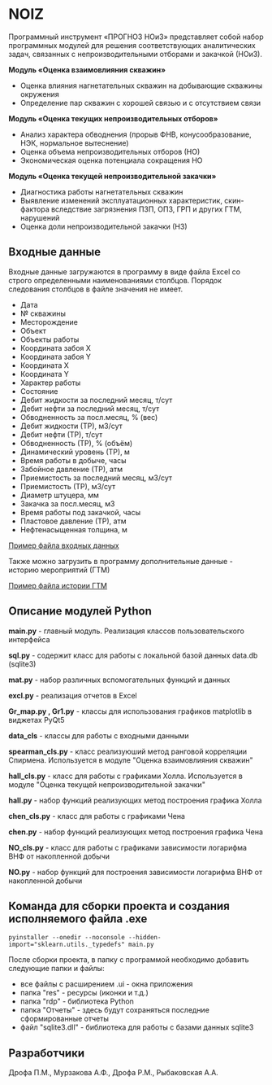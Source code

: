 # NOIZ
Программный инструмент «ПРОГНОЗ НОиЗ» представляет собой набор программных модулей для решения соответствующих аналитических задач, связанных с непроизводительными отборами и закачкой (НОиЗ). 

**Модуль «Оценка взаимовлияния скважин»**
* Оценка влияния нагнетательных скважин на добывающие скважины окружения
* Определение пар скважин с хорошей связью и с отсутствием связи

**Модуль «Оценка текущих непроизводительных отборов»**
* Анализ характера обводнения (прорыв ФНВ, конусообразование, НЭК, нормальное вытеснение)
* Оценка объема непроизводительных отборов (НО)
* Экономическая оценка потенциала сокращения НО

**Модуль «Оценка текущей непроизводительной закачки»**
* Диагностика работы нагнетательных скважин
* Выявление изменений эксплуатационных характеристик, скин-фактора вследствие загрязнения ПЗП, ОПЗ, ГРП и других ГТМ, нарушений
* Оценка доли непроизводительной закачки (НЗ)
## Входные данные
Входные данные загружаются в программу в виде файла Excel со строго определенными наименованиями столбцов. Порядок следования столбцов в файле значения не имеет.
* Дата
* № скважины
* Месторождение
* Объект
* Объекты работы
* Координата забоя Х
* Координата забоя Y
* Координата X
* Координата Y
* Характер работы
* Состояние
* Дебит жидкости за последний месяц, т/сут
* Дебит нефти за последний месяц, т/сут
* Обводненность за посл.месяц, % (вес)
* Дебит жидкости (ТР), м3/сут
* Дебит нефти (ТР), т/сут
* Обводненность (ТР), % (объём)
* Динамический уровень (ТР), м
* Время работы в добыче, часы
* Забойное давление (ТР), атм
* Приемистость за последний месяц, м3/сут
* Приемистость (ТР), м3/сут
* Диаметр штуцера, мм
* Закачка за посл.месяц, м3
* Время работы под закачкой, часы
* Пластовое давление (ТР), атм
* Нефтенасыщенная толщина, м

[Пример файла входных данных](https://github.com/RDrofa/NOIZ/raw/master/docs/Входные_данные.xlsx?raw=true)

Также можно загрузить в программу дополнительные данные - историю мероприятий (ГТМ)

[Пример файла истории ГТМ](https://github.com/RDrofa/NOIZ/raw/master/docs/ГТМ.xls?raw=true)

## Описание модулей Python
**main.py**  -  главный модуль. Реализация классов пользовательского интерфейса

**sql.py**  -  содержит класс для работы с локальной базой данных data.db  (sqlite3)

**mat.py**  -  набор различных вспомогательных функций и данных

**excl.py**  -  реализация отчетов в Excel

**Gr_map.py , Gr1.py**  -  классы для использования графиков matplotlib в виджетах PyQt5

**data_cls**  -  классы для работы с входными данными

**spearman_cls.py**  -  класс реализуюший метод ранговой корреляции Спирмена. Используется в модуле "Оценка взаимовлияния скважин"

**hall_cls.py**  -  класс для работы с графиками Холла. Используется в модуле "Оценка текущей непроизводительной закачки"

**hall.py**  -  набор функций реализующих метод построения графика Холла

**chen_cls.py**  -  класс для работы с графиками Чена

**chen.py**  -  набор функций реализующих метод построения графика Чена

**NO_cls.py**  -  класс для работы с графиками зависимости логарифма ВНФ от накопленной добычи

**NO.py**  -  набор функций для построения зависимости логарифма ВНФ от накопленной добычи
## Команда для сборки проекта и создания исполняемого файла .exe
    pyinstaller --onedir --noconsole --hidden-import="sklearn.utils._typedefs" main.py
После сборки проекта, в папку с программой необходимо добавить следующие папки и файлы:
* все файлы с расширением .ui  -  окна приложения
* папка "res"  -  ресурсы (иконки и т.д.)
* папка "rdp"  -  библиотека Python
* папка "Отчеты" - здесь будут сохраняться последние сформированные отчеты 
* файл  "sqlite3.dll"  -  библиотека для работы с базами данных sqlite3  
## Разработчики
Дрофа П.М., Мурзакова А.Ф., Дрофа Р.М., Рыбаковская А.А.
